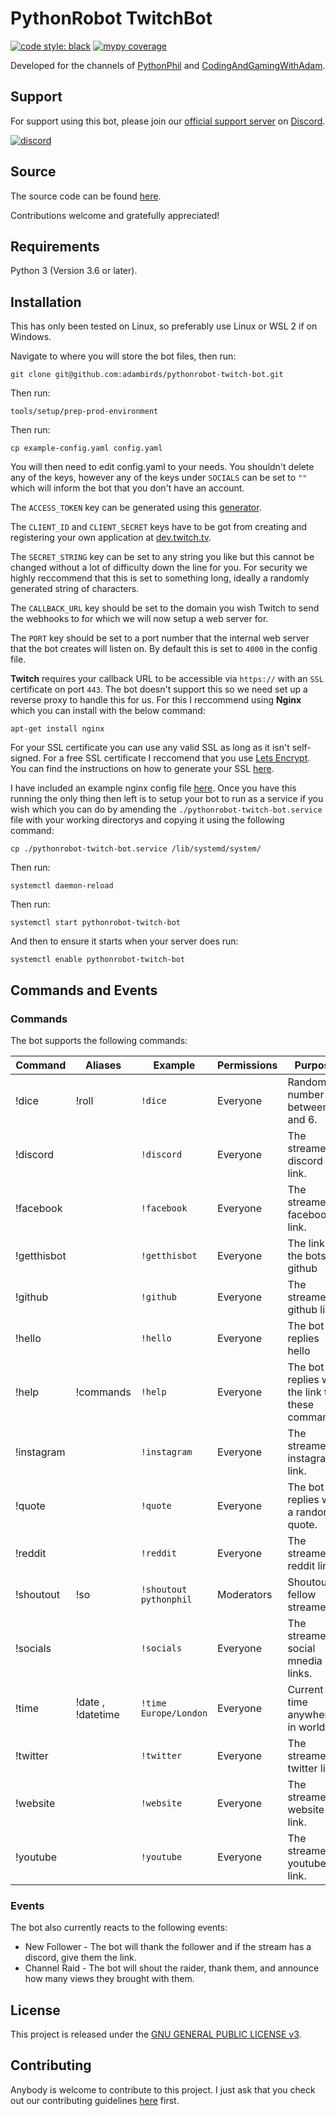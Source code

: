 # PythonRobot TwitchBot
[![code style: black](https://img.shields.io/badge/code%20style-black-000000.svg)](https://github.com/psf/black)
[![mypy coverage](https://img.shields.io/badge/mypy-100%25-green.svg)](https://github.com/python/mypy)

Developed for the channels of [PythonPhil](https://twitch.tv/pythonphil) and [CodingAndGamingWithAdam](https://twitch.tv/codingandgamingwithadam).

## Support
For support using this bot, please join our [official support server](https://discord.gg/f5veJaa4ZX) on [Discord](https://discord.com).

[![discord](https://img.shields.io/discord/941885906443468880?color=%237289DA&label=Coding%20With%20Adam&logo=discord&logoColor=white)](https://discord.gg/f5veJaa4ZX)

## Source
The source code can be found [here](https://github.com/adambirds/pythonrobot-twitch-bot).

Contributions welcome and gratefully appreciated!

## Requirements
Python 3 (Version 3.6 or later).

## Installation

This has only been tested on Linux, so preferably use Linux or WSL 2 if on Windows.

Navigate to where you will store the bot files, then run:

```
git clone git@github.com:adambirds/pythonrobot-twitch-bot.git
```

Then run:

```
tools/setup/prep-prod-environment
```

Then run:

```
cp example-config.yaml config.yaml
```

You will then need to edit config.yaml to your needs. You shouldn't delete any of the keys, however any of the keys under `SOCIALS` can be set to `""` which will inform the bot that you don't have an account.

The `ACCESS_TOKEN` key can be generated using this [generator](https://twitchtokengenerator.com).

The `CLIENT_ID` and `CLIENT_SECRET` keys have to be got from creating and registering your own application at [dev.twitch.tv](https://dev.twitch.tv).

The `SECRET_STRING` key can be set to any string you like but this cannot be changed without a lot of difficulty down the line for you. For security we highly reccommend that this is set to something long, ideally a randomly generated string of characters.

The `CALLBACK_URL` key should be set to the domain you wish Twitch to send the webhooks to for which we will now setup a web server for.

The `PORT` key should be set to a port number that the internal web server that the bot creates will listen on. By default this is set to `4000` in the config file.

**Twitch** requires your callback URL to be accessible via `https://` with an `SSL` certificate on port `443`. The bot doesn't support this so we need set up a reverse proxy to handle this for us. For this I reccommend using **Nginx** which you can install with the below command:

```
apt-get install nginx
```

For your SSL certificate you can use any valid SSL as long as it isn't self-signed. For a free SSL certificate I reccomend that you use [Lets Encrypt](https://letsencrypt.org). You can find the instructions on how to generate your SSL [here](https://certbot.eff.org).

I have included an example nginx config file [here](https://github.com/adambirds/pythonrobot-twitch-bot/blob/main/example-nginx-virtualhost.conf). Once you have this running the only thing then left is to setup your bot to run as a service if you wish which you can do by amending the `./pythonrobot-twitch-bot.service` file with your working directorys and copying it using the following command:

```
cp ./pythonrobot-twitch-bot.service /lib/systemd/system/
```

Then run:

```
systemctl daemon-reload
```

Then run:

```
systemctl start pythonrobot-twitch-bot
```

And then to ensure it starts when your server does run:

```
systemctl enable pythonrobot-twitch-bot
```

## Commands and Events

### Commands

The bot supports the following commands:

| Command | Aliases | Example | Permissions | Purpose |
|-------- | ------- | ------- | ----------- | ------- |
| !dice | !roll | `!dice` | Everyone | Random number between 1 and 6. |
| !discord | | `!discord` | Everyone | The streamers discord link. |
| !facebook | | `!facebook` | Everyone | The streamers facebook link. |
| !getthisbot | | `!getthisbot` | Everyone | The link to the bots github |
| !github | | `!github` | Everyone | The streamers github link. |
| !hello | | `!hello` | Everyone | The bot replies hello |
| !help | !commands | `!help` | Everyone | The bot replies with the link to these commands. |
| !instagram | | `!instagram` | Everyone | The streamers instagram link. |
| !quote | | `!quote` | Everyone | The bot replies with a random quote. |
| !reddit | | `!reddit` | Everyone | The streamers reddit link. |
| !shoutout | !so | `!shoutout pythonphil` | Moderators | Shoutout a fellow streamer |
| !socials | | `!socials` | Everyone | The streamers social mnedia links. |
| !time | !date , !datetime | `!time Europe/London` | Everyone | Current time anywhere in world |
| !twitter | | `!twitter` | Everyone | The streamers twitter link. |
| !website | | `!website` | Everyone | The streamers website link. |
| !youtube | | `!youtube` | Everyone | The streamers youtube link. |

### Events
The bot also currently reacts to the following events:

- New Follower - The bot will thank the follower and if the stream has a discord, give them the link.
- Channel Raid - The bot will shout the raider, thank them, and announce how many views they brought with them.

## License

This project is released under the [GNU GENERAL PUBLIC LICENSE v3](https://github.com/adambirds/pythonrobot-twitch-bot/blob/main/LICENSE).

## Contributing

Anybody is welcome to contribute to this project. I just ask that you check out our contributing guidelines
[here](https://github.com/adambirds/pythonrobot-twitch-bot/blob/main/docs/contributing/contributing.md) first.
